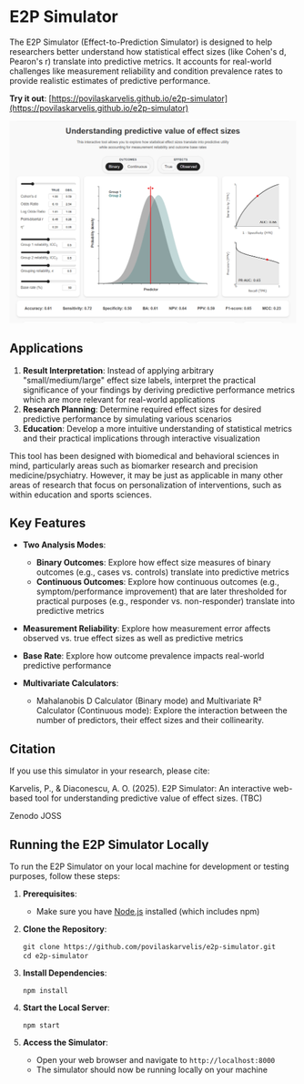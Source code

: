 # E2P Simulator

The E2P Simulator (Effect-to-Prediction Simulator) is designed to help researchers better understand how statistical effect sizes (like Cohen's d, Pearon's r) translate into predictive metrics. It accounts for real-world challenges like measurement reliability and condition prevalence rates to provide realistic estimates of predictive performance.  

**Try it out**: [https://povilaskarvelis.github.io/e2p-simulator](https://povilaskarvelis.github.io/e2p-simulator)

![Screenshot of the simulator](images/interface.png)

## Applications

1. **Result Interpretation**: Instead of applying arbitrary "small/medium/large" effect size labels, interpret the practical significance of your findings by deriving predictive performance metrics which are more relevant for real-world applications
2. **Research Planning**: Determine required effect sizes for desired predictive performance by simulating various scenarios
3. **Education**: Develop a more intuitive understanding of statistical metrics and their practical implications through interactive visualization

This tool has been designed with biomedical and behavioral sciences in mind, particularly areas such as biomarker research and precision medicine/psychiatry. However, it may be just as applicable in many other areas of research that focus on personalization of interventions, such as within education and sports sciences.

## Key Features

- **Two Analysis Modes**:
  - **Binary Outcomes**: Explore how effect size measures of binary outcomes (e.g., cases vs. controls) translate into predictive metrics
  - **Continuous Outcomes**: Explore how continuous outcomes (e.g., symptom/performance improvement) that are later thresholded for practical purposes (e.g., responder vs. non-responder) translate into predictive metrics

- **Measurement Reliability**: Explore how measurement error affects observed vs. true effect sizes as well as predictive metrics

- **Base Rate**: Explore how outcome prevalence impacts real-world predictive performance

- **Multivariate Calculators**:
  - Mahalanobis D Calculator (Binary mode) and Multivariate R² Calculator (Continuous mode): Explore the interaction between the number of predictors, their effect sizes and their collinearity. 

## Citation

If you use this simulator in your research, please cite:

Karvelis, P., & Diaconescu, A. O. (2025). E2P Simulator: An interactive web-based tool for understanding predictive value of effect sizes. (TBC)

Zenodo
JOSS

## Running the E2P Simulator Locally

To run the E2P Simulator on your local machine for development or testing purposes, follow these steps:

1. **Prerequisites**:
   - Make sure you have [Node.js](https://nodejs.org/) installed (which includes npm)

2. **Clone the Repository**:
   ```
   git clone https://github.com/povilaskarvelis/e2p-simulator.git
   cd e2p-simulator
   ```

3. **Install Dependencies**:
   ```
   npm install
   ```

4. **Start the Local Server**:
   ```
   npm start
   ```

5. **Access the Simulator**:
   - Open your web browser and navigate to `http://localhost:8000`
   - The simulator should now be running locally on your machine

